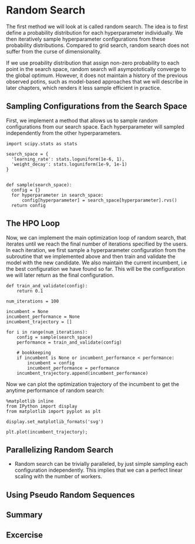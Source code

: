 # Random Search

The first method we will look at is called random search. The idea is to first define a probability distribution for each hyperparameter individually. We then iteratively sample hyperparameter configurations from these probability distributions. Compared to grid search, random search does not suffer from the curse of dimensionality.

If we use proability distribution that assign non-zero probability to each point in the search space, random search will  asympototically converge to the global optimum. However, it does not maintain a history of the previous observed potins, such as model-based approaches that we will describe in later chapters, which renders it less sample efficient in practice.

## Sampling Configurations from the Search Space

First, we implement a method that allows us to sample random configurations from our search space. Each hyperparameter will sampled independently from the other hyperparameters.

```{.python .input  n=4}
import scipy.stats as stats

search_space = {
  'learning_rate': stats.loguniform(1e-6, 1),
  'weight_decay': stats.loguniform(1e-9, 1e-1)
}


def sample(search_space):
  config = {}
  for hyperparameter in search_space:
      config[hyperparameter] = search_space[hyperparameter].rvs()
  return config
```

## The HPO Loop

Now, we can implement the main optimization loop of random search, that iterates until we reach the final number of iterations specified by the users. In each iteration, we first sample a hyperparameter configuration from the subroutine that we implemented above and then train and validate the model with the new candidate. We also maintain the current incumbent, i.e the best configuration we have found so far. This will be the configuration we will later return as the final configuration.

```{.python .input  n=4}
def train_and_validate(config):
    return 0.1

num_iterations = 100

incumbent = None
incumbent_performance = None
incumbent_trajectory = []

for i in range(num_iterations):
    config = sample(search_space)
    performance = train_and_validate(config)

    # bookkeeping
    if incumbent is None or incumbent_performance < performance:
        incumbent = config
        incumbent_performance = performance
    incumbent_trajectory.append(incumbent_performance)
```



Now we can plot the optimization trajectory of the incumbent to get the anytime performance of random search:

```{.python .input  n=4}
%matplotlib inline
from IPython import display
from matplotlib import pyplot as plt

display.set_matplotlib_formats('svg')

plt.plot(incumbent_trajectory);

```



## Parallelizing Random Search

- Random search can be trivially paralleled, by just simple sampling each configuration independently. This implies that we can a perfect linear scaling with the number of workers.



## Using Pseudo Random Sequences





## Summary



## Excercise

